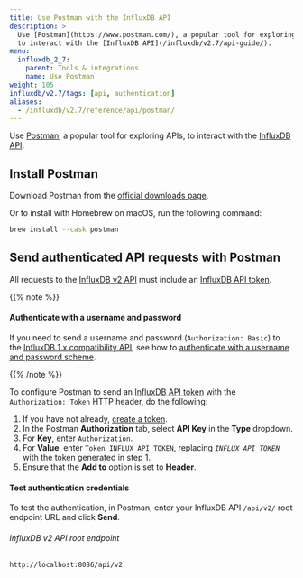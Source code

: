 ```yaml
---
title: Use Postman with the InfluxDB API
description: >
  Use [Postman](https://www.postman.com/), a popular tool for exploring APIs,
  to interact with the [InfluxDB API](/influxdb/v2.7/api-guide/).
menu:
  influxdb_2_7:
    parent: Tools & integrations
    name: Use Postman
weight: 105
influxdb/v2.7/tags: [api, authentication]
aliases:
  - /influxdb/v2.7/reference/api/postman/
---
```


Use [Postman](https://www.postman.com/), a popular tool for exploring APIs,
to interact with the [InfluxDB API](/influxdb/v2.7/api-guide/).

## Install Postman

Download Postman from the [official downloads page](https://www.postman.com/downloads/).

Or to install with Homebrew on macOS, run the following command:

```sh
brew install --cask postman
```

## Send authenticated API requests with Postman

All requests to the [InfluxDB v2 API](/influxdb/v2.7/api-guide/) must include an [InfluxDB API token](/influxdb/v2.7/security/tokens/).

{{% note %}}

#### Authenticate with a username and password

If you need to send a username and password (`Authorization: Basic`) to the [InfluxDB 1.x compatibility API](/influxdb/v2.7/reference/api/influxdb-1x/), see how to [authenticate with a username and password scheme](/influxdb/v2.7/reference/api/influxdb-1x/#authenticate-with-the-token-scheme).

{{% /note %}}

To configure Postman to send an [InfluxDB API token](/influxdb/v2.7/security/tokens/) with the `Authorization: Token` HTTP header, do the following:

1. If you have not already, [create a token](/influxdb/v2.7/security/tokens/create-token/).
2. In the Postman **Authorization** tab, select **API Key** in the **Type** dropdown.
3. For **Key**, enter `Authorization`.
4. For **Value**, enter `Token INFLUX_API_TOKEN`, replacing *`INFLUX_API_TOKEN`* with the token generated in step 1.
5. Ensure that the **Add to** option is set to **Header**.

#### Test authentication credentials

To test the authentication, in Postman, enter your InfluxDB API `/api/v2/` root endpoint URL and click **Send**.

###### InfluxDB v2 API root endpoint

```sh
http://localhost:8086/api/v2
```
